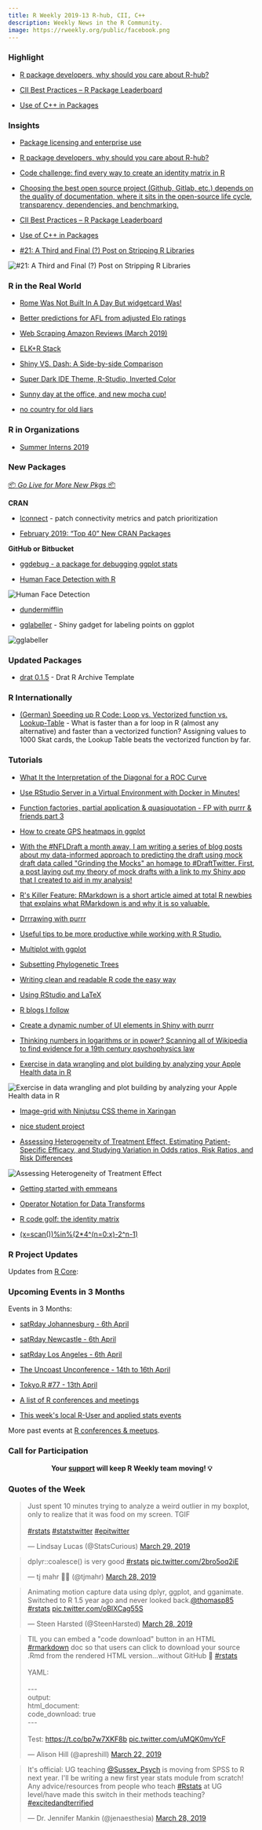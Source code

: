 ```yaml
---
title: R Weekly 2019-13 R-hub, CII, C++
description: Weekly News in the R Community.
image: https://rweekly.org/public/facebook.png
---
```


###  Highlight

+ [R package developers, why should you care about R-hub?](https://blog.r-hub.io/2019/03/26/why-care/)

+ [CII Best Practices – R Package Leaderboard](https://www.r-consortium.org/blog/2019/03/27/cii-best-practices-r-package-leaderboard)

+ [Use of C++ in Packages](https://developer.r-project.org/Blog/public/2019/03/28/use-of-c---in-packages/)


### Insights

+ [Package licensing and enterprise use](https://www.r-consortium.org/blog/2019/03/25/package-licensing-and-enterprise-use)


+ [R package developers, why should you care about R-hub?](https://blog.r-hub.io/2019/03/26/why-care/)

+ [Code challenge: find every way to create an identity matrix in R](https://selbydavid.com/2019/03/27/identity-matrix/)


+ [Choosing the best open source project (Github, Gitlab, etc.) depends on the quality of documentation, where it sits in the open-source life cycle, transparency, dependencies, and benchmarking.](https://towardsdatascience.com/how-to-choose-the-best-open-source-software-b1cbbe4f6398)

+ [CII Best Practices – R Package Leaderboard](https://www.r-consortium.org/blog/2019/03/27/cii-best-practices-r-package-leaderboard)


+ [Use of C++ in Packages](https://developer.r-project.org/Blog/public/2019/03/28/use-of-c---in-packages/)



+ [#21: A Third and Final (?) Post on Stripping R Libraries](http://dirk.eddelbuettel.com/blog/2019/03/27#021_stripping_take_three)

![#21: A Third and Final (?) Post on Stripping R Libraries](https://raw.githubusercontent.com/rweekly/image/master/2019/impactOfStripping.png)

### R in the Real World

+ [Rome Was Not Built In A Day But widgetcard Was!](https://rud.is/b/2019/03/26/rome-was-not-built-in-a-day-but-widgetcard-was/)


+ [Better predictions for AFL from adjusted Elo ratings](http://freerangestats.info/blog/2019/03/30/afl-elo-adjusted)

+ [Web Scraping Amazon Reviews (March 2019)](https://justrthings.com/2019/03/03/web-scraping-amazon-reviews-march-2019/)

+ [ELK+R Stack](https://paoloeusebi.blog/2019/01/24/elkr-stack/)

+ [Shiny VS. Dash: A Side-by-side Comparison](https://www.rkingdc.com/blog/2019/3/6/shiny-vs-dash-a-side-by-side-comparison?utm_source=feedburner&utm_medium=feed&utm_campaign=Feed%3A+Blog-RKingDataConsulting+%28R+Blog+-+R.+King+Data+Consulting%29)

+ [Super Dark IDE Theme, R-Studio, Inverted Color](https://r-bar.net/super-dark-ide-theme-inverted-color/)

+ [Sunny day at the office, and new mocha cup!](http://www.win-vector.com/blog/2019/03/sunny-day-at-the-office-and-new-mocha-cup/)

+ [no country for old liars](https://xianblog.wordpress.com/2019/03/30/old-liars/)


###  R in Organizations


+ [Summer Interns 2019](https://blog.rstudio.com/2019/03/25/summer-interns-2019/)

###  New Packages

<p class="added-hostname"><a href="https://rweekly.org/live" target="_blank" class="externalLink">📦 <i>Go Live for More New Pkgs</i> 📦</a></p>

**CRAN**

+ [lconnect](https://geekcologist.wordpress.com/2019/03/21/package-lconnect-patch-connectivity-metrics-and-patch-prioritization/) - patch connectivity metrics and patch prioritization

+ [February 2019: “Top 40” New CRAN Packages](https://rviews.rstudio.com/2019/03/26/february-2019-top-40-new-cran-packages/)


**GitHub or Bitbucket**

+ [ggdebug - a package for debugging ggplot stats](https://coolbutuseless.github.io/2019/03/26/ggdebug-a-package-for-debugging-ggplot-stats/)

+ [Human Face Detection with R](http://www.bnosac.be/index.php/blog/89-human-face-detection-with-r)

![Human Face Detection](https://raw.githubusercontent.com/rweekly/image/master/2019/face.png)

+ [dundermifflin](https://github.com/tbradley1013/dundermifflin)

+ [gglabeller](https://github.com/AliciaSchep/gglabeller) - Shiny gadget for labeling points on ggplot

![gglabeller](https://raw.githubusercontent.com/rweekly/image/master/2019/label.png)

### Updated Packages

+ [drat 0.1.5](http://dirk.eddelbuettel.com/blog/2019/03/28#drat_0.1.5) - Drat R Archive Template



### R Internationally

+ [(German) Speeding up R Code: Loop vs. Vectorized function vs. Lookup-Table](https://statistik-dresden.de/archives/15332) -
What is faster than a for loop in R (almost any alternative) and faster than a vectorized function? Assigning values to 1000 Skat cards, the Lookup Table beats the vectorized function by far.

###  Tutorials

+ [What It the Interpretation of the Diagonal for a ROC Curve](https://freakonometrics.hypotheses.org/58031)

+ [Use RStudio Server in a Virtual Environment with Docker in Minutes!](https://telethonkids.wordpress.com/2019/03/26/use-rstudio-server-in-a-virtual-environment-with-docker-in-minutes/)

+ [Function factories, partial application & quasiquotation - FP with purrr & friends part 3](https://www.eokodie.com/blog/functional-programming-helpers-from-purrr-and-friends-part-3/)


+ [How to create GPS heatmaps in ggplot](https://dailydatatipsforsportscience.com/2019/03/26/how-to-create-gps-heatmaps-in-ggplot/)


+ [With the #NFLDraft a month away, I am writing a series of blog posts about my data-informed approach to predicting the draft using mock draft data called "Grinding the Mocks" an homage to #DraftTwitter. First, a post laying out my theory of mock drafts with a link to my Shiny app that I created to aid in my analysis!](https://benjaminrobinson.github.io/2019/03/25/2019-03-11-grinding-the-mocks-a-theory-of-mock-drafts/)

+ [R's Killer Feature: RMarkdown is a short article aimed at total R newbies that explains what RMarkdown is and why it is so valuable.](https://rfortherestofus.com/2019/03/r-killer-feature-rmarkdown/)

+ [Drrrawing with purrr](https://fronkonstin.com/2019/03/27/drrrawing-with-purrr/)

+ [Useful tips to be more productive while working with R Studio.](https://appsilon.com/r-studio-shortcuts-and-tips/)

+ [Multiplot with ggplot](https://geekcologist.wordpress.com/2018/09/21/multiplot-with-ggplot/)

+ [Subsetting Phylogenetic Trees](https://tbradley1013.github.io/2018/06/19/subsetting-phylogenetic-trees/)

+ [Writing clean and readable R code the easy way](https://geekcologist.wordpress.com/2019/03/24/writing-clean-and-readable-r-code-the-easy-way/)

+ [Using RStudio and LaTeX](https://experimentalbehaviour.wordpress.com/2019/03/28/using-rstudio-and-latex/)

+ [R blogs I follow](https://fromsystosys.netlify.com/2019/03/02/r-blogs-i-follow/)

+ [Create a dynamic number of UI elements in Shiny with purrr](https://tbradley1013.github.io/2018/08/10/create-a-dynamic-number-of-ui-elements-in-shiny-with-purrr/)

+ [Thinking numbers in logarithms or in power? Scanning all of Wikipedia to find evidence for a 19th century psychophysics law](http://giorasimchoni.com/2019/03/04/2019-03-04-on-fechner-weber-whorf-zipf-and-pareto/)

+ [Exercise in data wrangling and plot building by analyzing your Apple Health data in R](https://taraskaduk.com/2019/03/23/apple-health/)

![Exercise in data wrangling and plot building by analyzing your Apple Health data in R](https://raw.githubusercontent.com/rweekly/image/master/2019/daily.png)

<!--<div class="post-more-begi
n></div><div class="post-more-end"></div>-->

+ [Image-grid with Ninjutsu CSS theme in Xaringan](https://moldach.github.io/post/ninjutsu/)



+ [nice student project](https://matloff.wordpress.com/2019/03/24/nice-student-project/)


+ [Assessing Heterogeneity of Treatment Effect, Estimating Patient-Specific Efficacy, and Studying Variation in Odds ratios, Risk Ratios, and Risk Differences](http://fharrell.com/post/varyor/)

![Assessing Heterogeneity of Treatment Effect](https://raw.githubusercontent.com/rweekly/image/master/2019/risk-control.png)

+ [Getting started with emmeans](https://aosmith.rbind.io/2019/03/25/getting-started-with-emmeans/)

+ [Operator Notation for Data Transforms](http://www.win-vector.com/blog/2019/03/operator-notation-for-data-transforms/)


+ [R code golf: the identity matrix](https://selbydavid.com/2019/03/27/identity-matrix/)


+ [(x=scan())%in%(2*4^(n=0:x)-2^n-1)](https://xianblog.wordpress.com/2019/03/28/xscanin24n0x-2n-1/)

###  R Project Updates

Updates from [R Core](http://developer.r-project.org/blosxom.cgi/R-devel/NEWS):


###  Upcoming Events in 3 Months

Events in 3 Months:

+ [satRday Johannesburg - 6th April](https://joburg2019.satrdays.org/)

+ [satRday Newcastle - 6th April](https://newcastle2019.satrdays.org/)

+ [satRday Los Angeles - 6th April](https://losangeles2019.satrdays.org/)

+ [The Uncoast Unconference - 14th to 16th April](http://uuconf.rbind.io/)

+ [Tokyo.R #77 - 13th April](https://tokyor.connpass.com/event/125793/)

+ [A list of R conferences and meetings](https://jumpingrivers.github.io/meetingsR/events.html)

+ [This week's local R-User and applied stats events](https://community.rstudio.com/c/irl)

More past events at [R conferences & meetups](https://conf.rweekly.org).


###  Call for Participation


<p class="hide-support added-hostname support-rweekly" style="text-align: center;font-weight: bold;">Your <a class="non-visited externalLink" href="https://www.patreon.com/rweekly" onclick="pas(this)">support</a> will keep R Weekly team moving! 💡</p>

###  Quotes of the Week

<blockquote class="twitter-tweet" data-lang="en"><p lang="en" dir="ltr">Just spent 10 minutes trying to analyze a weird outlier in my boxplot, only to realize that it was food on my screen.  TGIF<br><br>  <a href="https://twitter.com/hashtag/rstats?src=hash&amp;ref_src=twsrc%5Etfw">#rstats</a> <a href="https://twitter.com/hashtag/statstwitter?src=hash&amp;ref_src=twsrc%5Etfw">#statstwitter</a> <a href="https://twitter.com/hashtag/epitwitter?src=hash&amp;ref_src=twsrc%5Etfw">#epitwitter</a></p>&mdash; Lindsay Lucas (@StatsCurious) <a href="https://twitter.com/StatsCurious/status/1111743269946290176?ref_src=twsrc%5Etfw">March 29, 2019</a></blockquote>

<blockquote class="twitter-tweet" data-lang="en"><p lang="en" dir="ltr">dplyr::coalesce() is very good <a href="https://twitter.com/hashtag/rstats?src=hash&amp;ref_src=twsrc%5Etfw">#rstats</a> <a href="https://t.co/2bro5oq2iE">pic.twitter.com/2bro5oq2iE</a></p>&mdash; tj mahr 🍕🍍 (@tjmahr) <a href="https://twitter.com/tjmahr/status/1111324874092564481?ref_src=twsrc%5Etfw">March 28, 2019</a></blockquote>

<blockquote class="twitter-tweet" data-lang="en"><p lang="en" dir="ltr">Animating motion capture data using dplyr, ggplot, and gganimate. Switched to R 1.5 year ago and never looked back.<a href="https://twitter.com/thomasp85?ref_src=twsrc%5Etfw">@thomasp85</a> <a href="https://twitter.com/hashtag/rstats?src=hash&amp;ref_src=twsrc%5Etfw">#rstats</a> <a href="https://t.co/oBIXCag55S">pic.twitter.com/oBIXCag55S</a></p>&mdash; Steen Harsted (@SteenHarsted) <a href="https://twitter.com/SteenHarsted/status/1111283818533670912?ref_src=twsrc%5Etfw">March 28, 2019</a></blockquote>

<blockquote class="twitter-tweet" data-lang="en"><p lang="en" dir="ltr">TIL you can embed a &quot;code download&quot; button in an HTML <a href="https://twitter.com/hashtag/rmarkdown?src=hash&amp;ref_src=twsrc%5Etfw">#rmarkdown</a> doc so that users can click to download your source .Rmd from the rendered HTML version...without GitHub 🤩 <a href="https://twitter.com/hashtag/rstats?src=hash&amp;ref_src=twsrc%5Etfw">#rstats</a><br><br>YAML:<br><br>---<br>output:<br>  html_document:<br>    code_download: true<br>---<br><br>Test: <a href="https://t.co/bp7w7XKF8b">https://t.co/bp7w7XKF8b</a> <a href="https://t.co/uMQK0mvYcF">pic.twitter.com/uMQK0mvYcF</a></p>&mdash; Alison Hill (@apreshill) <a href="https://twitter.com/apreshill/status/1108925218850893832?ref_src=twsrc%5Etfw">March 22, 2019</a></blockquote>

<blockquote class="twitter-tweet" data-lang="en"><p lang="en" dir="ltr">It&#39;s official: UG teaching <a href="https://twitter.com/Sussex_Psych?ref_src=twsrc%5Etfw">@Sussex_Psych</a> is moving from SPSS to R next year. I&#39;ll be writing a new first year stats module from scratch! Any advice/resources from people who teach <a href="https://twitter.com/hashtag/Rstats?src=hash&amp;ref_src=twsrc%5Etfw">#Rstats</a> at UG level/have made this switch in their methods teaching? <a href="https://twitter.com/hashtag/excitedandterrified?src=hash&amp;ref_src=twsrc%5Etfw">#excitedandterrified</a></p>&mdash; Dr. Jennifer Mankin (@jenaesthesia) <a href="https://twitter.com/jenaesthesia/status/1111368476017475585?ref_src=twsrc%5Etfw">March 28, 2019</a></blockquote>
